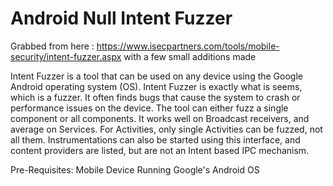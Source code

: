 Android Null Intent Fuzzer
=================

Grabbed from here : https://www.isecpartners.com/tools/mobile-security/intent-fuzzer.aspx with a few small additions made

Intent Fuzzer is a tool that can be used on any device using the Google Android operating system (OS). Intent Fuzzer is exactly what is seems, which is a fuzzer. It often finds bugs that cause the system to crash or performance issues on the device. The tool can either fuzz a single component or all components. It works well on Broadcast receivers, and average on Services. For Activities, only single Activities can be fuzzed, not all them. Instrumentations can also be started using this interface, and content providers are listed, but are not an Intent based IPC mechanism.

Pre-Requisites: Mobile Device Running Google's Android OS

